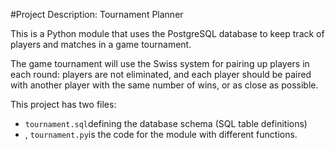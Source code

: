 #Project Description: Tournament Planner

This is a Python module that uses the PostgreSQL database to keep track of players and matches in a game tournament.

The game tournament will use the Swiss system for pairing up players in each round: players are not eliminated, and each player should be paired with another player with the same number of wins, or as close as possible.

This project has two files: 

* `tournament.sql`defining the database schema (SQL table definitions)
* , `tournament.py`is the code for the module with different functions.
